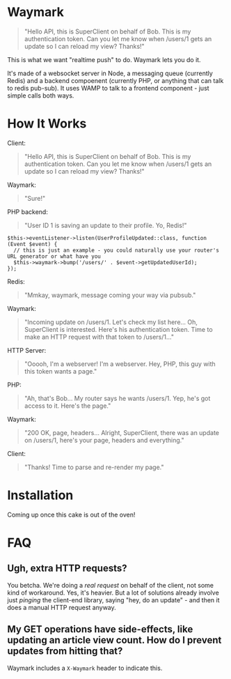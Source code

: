 # Waymark

> "Hello API, this is SuperClient on behalf of Bob. This is my authentication token. Can you let me know when /users/1 gets an update so I can reload my view? Thanks!"

This is what we want "realtime push" to do. Waymark lets you do it.

It's made of a websocket server in Node, a messaging queue (currently Redis) and a backend compoenent (currently PHP, or anything that can talk to redis pub-sub). It uses WAMP to talk to a frontend component - just simple calls both ways.

# How It Works

Client:
> "Hello API, this is SuperClient on behalf of Bob. This is my authentication token. Can you let me know when /users/1 gets an update so I can reload my view? Thanks!"

Waymark:
> "Sure!"

PHP backend:
> "User ID 1 is saving an update to their profile. Yo, Redis!"

```
$this->eventListener->listen(UserProfileUpdated::class, function (Event $event) {
  // this is just an example - you could naturally use your router's URL generator or what have you
  $this->waymark->bump('/users/' . $event->getUpdatedUserId);
});
```

Redis:
> "Mmkay, waymark, message coming your way via pubsub."

Waymark:
> "Incoming update on /users/1. Let's check my list here... Oh, SuperClient is interested. Here's his authentication token. Time to make an HTTP request with that token to /users/1..."

HTTP Server:
> "Ooooh, I'm a webserver! I'm a webserver. Hey, PHP, this guy with this token wants a page."

PHP:
> "Ah, that's Bob... My router says he wants /users/1. Yep, he's got access to it. Here's the page."

Waymark:
> "200 OK, page, headers... Alright, SuperClient, there was an update on /users/1, here's your page, headers and everything."

Client:
> "Thanks! Time to parse and re-render my page."


# Installation

Coming up once this cake is out of the oven!

# FAQ

## Ugh, extra HTTP requests?

You betcha. We're doing a _real request_ on behalf of the client, not some kind of workaround. Yes, it's heavier. But a lot of solutions already involve just _pinging_ the client-end library, saying "hey, do an update" - and then it does a manual HTTP request anyway.

## My GET operations have side-effects, like updating an article view count. How do I prevent updates from hitting that?

Waymark includes a `X-Waymark` header to indicate this.
